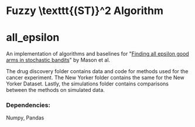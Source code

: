# Fuzzy \texttt{(ST)}^2 Algorithm


# all_epsilon
An implementation of algorithms and baselines for "[Finding all epsilon good arms in stochastic bandits](https://arxiv.org/abs/2006.08850)" by Mason et al.

The drug discovery folder contains data and code for methods used for the cancer experiment. The New Yorker folder contains the same for the New Yorker Dataset. Lastly, the simulations folder contains comparisons between the methods on simulated data. 

### Dependencies:
Numpy, Pandas
